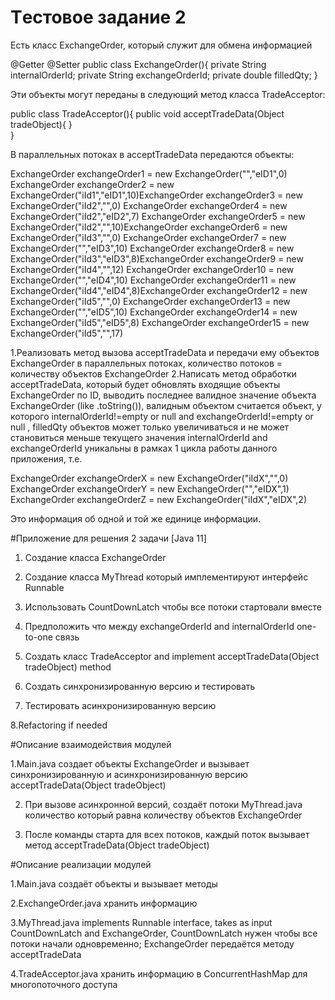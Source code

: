 # Tестовое задание 2
Есть класс ExchangeOrder, который служит для обмена информацией

@Getter
@Setter
public class ExchangeOrder(){
private String internalOrderId;
private String exchangeOrderId;
private double filledQty;
}

Эти объекты могут переданы в следующий метод класса TradeAcceptor:

public class TradeAcceptor(){              public void acceptTradeData(Object tradeObject){             }                            
}

В параллельных потоках в acceptTradeData передаются объекты:

ExchangeOrder exchangeOrder1 = new ExchangeOrder("","eID1",0)
ExchangeOrder exchangeOrder2 = new ExchangeOrder("iId1","eID1",10)ExchangeOrder exchangeOrder3 = new ExchangeOrder("iId2","",0)
ExchangeOrder exchangeOrder4 = new ExchangeOrder("iId2","eID2",7)
ExchangeOrder exchangeOrder5 = new ExchangeOrder("iId2","",10)ExchangeOrder exchangeOrder6 = new ExchangeOrder("iId3","",0)
ExchangeOrder exchangeOrder7 = new ExchangeOrder("","eID3",10)
ExchangeOrder exchangeOrder8 = new ExchangeOrder("iId3","eID3",8)ExchangeOrder exchangeOrder9 = new ExchangeOrder("iId4","",12)
ExchangeOrder exchangeOrder10 = new ExchangeOrder("","eID4",10)
ExchangeOrder exchangeOrder11 = new ExchangeOrder("iId4","eID4",8)ExchangeOrder exchangeOrder12 = new ExchangeOrder("iId5","",0)
ExchangeOrder exchangeOrder13 = new ExchangeOrder("","eID5",10)
ExchangeOrder exchangeOrder14 = new ExchangeOrder("iId5","eID5",8)
ExchangeOrder exchangeOrder15 = new ExchangeOrder("iId5","",17)

1.Реализовать метод вызова acceptTradeData и передачи ему объектов ExchangeOrder в параллельных потоках, количество потоков = количеству объектов ExchangeOrder
2.Написать метод обработки acceptTradeData, который будет обновлять входящие объекты ExchangeOrder по ID, выводить последнее валидное значение  объекта ExchangeOrder (like .toString()), валидным объектом считается объект, у которого
internalOrderId!=empty or null and exchangeOrderId!=empty or null , filledQty объектов может только увеличиваться и не может становиться меньше текущего значения
internalOrderId and exchangeOrderId уникальны в рамках 1 цикла работы данного приложения,
т.е.

ExchangeOrder exchangeOrderX = new ExchangeOrder("iIdX","",0)
ExchangeOrder exchangeOrderY = new ExchangeOrder("","eIDX",1)
ExchangeOrder exchangeOrderZ = new ExchangeOrder("iIdX","eIDX",2)

Это информация об одной и той же единице информации.

#Приложение для решения 2 задачи [Java 11]

1. Создание класса ExchangeOrder

2. Создание класса MyThread который имплементируют интерфейс Runnable

3. Использовать CountDownLatch чтобы все потоки стартовали вместе

4. Предположить что между exchangeOrderId and internalOrderId one-to-one связь

5. Создать класс TradeAcceptor and implement acceptTradeData(Object tradeObject) method

6. Создать синхронизированную версию и тестировать
7. Тестировать асинхронизированную версию

8.Refactoring if needed


#Описание взаимодействия модулей

1.Main.java создает объекты ExchangeOrder и вызывает синхронизированную и асинхронизированную версию acceptTradeData(Object tradeObject)

2. При вызове асинхронной версий, создаёт потоки MyThread.java количество который равна количеству объектов ExchangeOrder

3. После команды старта для всех потоков, каждый поток вызывает метод acceptTradeData(Object tradeObject)


#Описание реализации модулей

1.Main.java создаёт объекты и вызывает методы

2.ExchangeOrder.java хранить информацию

3.MyThread.java implements Runnable interface, takes as input CountDownLatch and ExchangeOrder,
CountDownLatch нужен чтобы все потоки начали одновременно; ExchangeOrder передаётся методу acceptTradeData

4.TradeAcceptor.java хранить информацию в ConcurrentHashMap для многопоточного доступа

